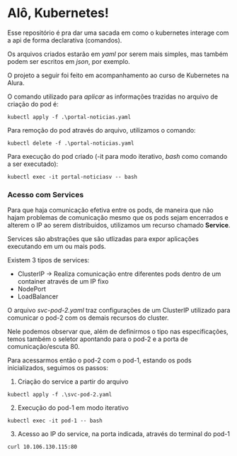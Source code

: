 # Alô, Kubernetes!

Esse repositório é pra dar uma sacada em como o kubernetes interage com a api de forma declarativa (comandos).

Os arquivos criados estarão em _yaml_ por serem mais simples, mas também podem ser escritos em _json_, por exemplo.

O projeto a seguir foi feito em acompanhamento ao curso de Kubernetes na Alura.

O comando utilizado para _aplicar_ as informações trazidas no arquivo de criação do pod é:

```
kubectl apply -f .\portal-noticias.yaml
``` 

Para remoção do pod através do arquivo, utilizamos o comando:

```
kubectl delete -f .\portal-noticias.yaml
```

Para execução do pod criado (-it para modo iterativo, _bash_ como comando a ser executado):
```
kubectl exec -it portal-noticiasv -- bash
```

### Acesso com Services

Para que haja comunicação efetiva entre os pods, de maneira que não hajam problemas de comunicação mesmo que os pods sejam encerrados e alterem o IP ao serem distribuidos, utilizamos um recurso chamado **Service**.

Services são abstrações que são utlizadas para expor aplicações executando em um ou mais pods.

Existem 3 tipos de services:

- ClusterIP -> Realiza comunicação entre diferentes pods dentro de um container através de um IP fixo
- NodePort
- LoadBalancer

O arquivo _svc-pod-2.yaml_ traz configurações de um ClusterIP utilizado para comunicar o pod-2 com os demais recursos do cluster.

Nele podemos observar que, além de definirmos o tipo nas especificações, temos também o seletor apontando para o pod-2 e a porta de comunicação/escuta 80.

Para acessarmos então o pod-2 com o pod-1, estando os pods inicializados, seguimos os passos:

1. Criação do service a partir do arquivo

```
kubectl apply -f .\svc-pod-2.yaml 
```
2. Execução do pod-1 em modo iterativo

```
kubectl exec -it pod-1 -- bash
```
3. Acesso ao IP do service, na porta indicada, através do terminal do pod-1

```
curl 10.106.130.115:80
```